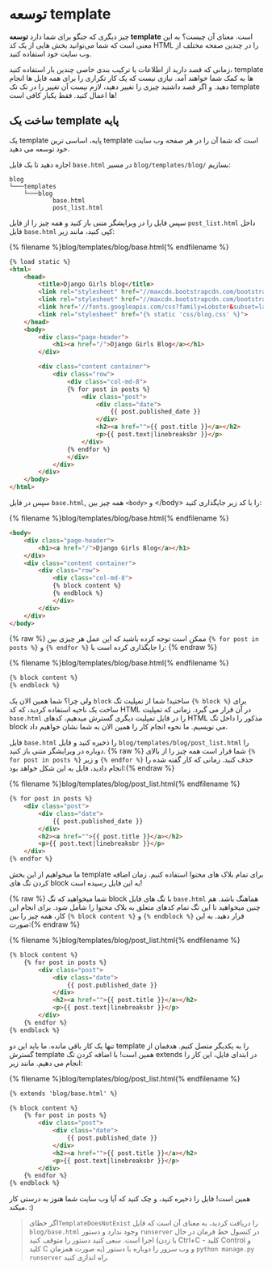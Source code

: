 # توسعه template

چیز دیگری که جنگو برای شما دارد **توسعه template** است. معنای آن چیست؟ به این معنی است که شما می‌توانید بخش هایی از یک کد HTML را در چندین صفحه مختلف از وب سایت خود استفاده کنید.

زمانی که قصد دارید از اطلاعات یا ترکیب بندی خاصی چندین بار استفاده کنید، template ها به کمک شما خواهند آمد. نیازی نیست که یک کار تکراری را برای همه فایل ها انجام دهید. و اگر قصد داشتید چیزی را تغییر دهید، لازم نیست آن تغییر را در تک تک template ها اعمال کنید. فقط یکبار کافی است!

## ساخت یک template پایه

یک template پایه، اساسی ترین template است که شما آن را در هر صفحه وب سایت خود توسعه می دهید.

اجازه دهید تا یک فایل `base.html` در مسیر `blog/templates/blog/` بسازیم:

    blog
    └───templates
        └───blog
                base.html
                post_list.html
    

سپس فایل را در ویرایشگر متنی باز کنید و همه چیز را از فایل `post_list.html` داخل فایل `base.html` کپی کنید، مانند زیر:

{% filename %}blog/templates/blog/base.html{% endfilename %}

```html
{% load static %}
<html>
    <head>
        <title>Django Girls blog</title>
        <link rel="stylesheet" href="//maxcdn.bootstrapcdn.com/bootstrap/3.2.0/css/bootstrap.min.css">
        <link rel="stylesheet" href="//maxcdn.bootstrapcdn.com/bootstrap/3.2.0/css/bootstrap-theme.min.css">
        <link href='//fonts.googleapis.com/css?family=Lobster&subset=latin,latin-ext' rel='stylesheet' type='text/css'>
        <link rel="stylesheet" href="{% static 'css/blog.css' %}">
    </head>
    <body>
        <div class="page-header">
            <h1><a href="/">Django Girls Blog</a></h1>
        </div>

        <div class="content container">
            <div class="row">
                <div class="col-md-8">
                {% for post in posts %}
                    <div class="post">
                        <div class="date">
                            {{ post.published_date }}
                        </div>
                        <h2><a href="">{{ post.title }}</a></h2>
                        <p>{{ post.text|linebreaksbr }}</p>
                    </div>
                {% endfor %}
                </div>
            </div>
        </div>
    </body>
</html>
```

سپس در فایل `base.html`, همه چیز بین `<body>` و &lt;/body&gt; را با کد زیر جایگذاری کنید:

{% filename %}blog/templates/blog/base.html{% endfilename %}

```html
<body>
    <div class="page-header">
        <h1><a href="/">Django Girls Blog</a></h1>
    </div>
    <div class="content container">
        <div class="row">
            <div class="col-md-8">
            {% block content %}
            {% endblock %}
            </div>
        </div>
    </div>
</body>
```

{% raw %} ممکن است توجه کرده باشید که این عمل هر چیزی بین `{% for post in posts %}` و `{% endfor %}` را جایگذاری کرده است با: {% endraw %}

{% filename %}blog/templates/blog/base.html{% endfilename %}

```html
{% block content %}
{% endblock %}
```

ولی چرا؟ شما همین الان یک `block` ساختید! شما از تمپلیت تگ `{% block %}` برای ساخت یک ناحیه استفاده کردید، که کد HTML در آن قرار می گیرد. زمانی که تمپلیت `base.html` را در فایل تمپلیت دیگری گسترش میدهیم، کدهای HTML مذکور را داخل تگ block می نویسیم. ما نحوه انجام کار را همین الان به شما نشان خواهیم داد.

فایل `base.html` را ذخیره کنید و فایل `blog/templates/blog/post_list.html` را دوباره در ویرایشگر متنی باز کنید. {% raw %} شما قرار است همه چیز را از بالای `{% for post in posts %}` و زیر `{% endfor %}` حذف کنید. زمانی که کار گفته شده را انجام دادید، فایل به این شکل خواهد بود:{% endraw %}

{% filename %}blog/templates/blog/post_list.html{% endfilename %}

```html
{% for post in posts %}
    <div class="post">
        <div class="date">
            {{ post.published_date }}
        </div>
        <h2><a href="">{{ post.title }}</a></h2>
        <p>{{ post.text|linebreaksbr }}</p>
    </div>
{% endfor %}
```

ما میخواهیم از این بخش template برای تمام بلاک های محتوا استفاده کنیم. زمان اضافه کردن تگ های block به این فایل رسیده است!

{% raw %} شما میخواهید که تگ block با تگ های فایل `base.html` هماهنگ باشد. هم چنین میخواهید تا این تگ تمام کدهای متعلق به بلاک محتوا را شامل شود. برای انجام این کار، همه چیز را بین `{% block content %}` و `{% endblock %}` قرار دهید. به این صورت:{% endraw %}

{% filename %}blog/templates/blog/post_list.html{% endfilename %}

```html
{% block content %}
    {% for post in posts %}
        <div class="post">
            <div class="date">
                {{ post.published_date }}
            </div>
            <h2><a href="">{{ post.title }}</a></h2>
            <p>{{ post.text|linebreaksbr }}</p>
        </div>
    {% endfor %}
{% endblock %}
```

تنها یک کار باقی مانده. ما باید این دو template را به یکدیگر متصل کنیم. هدفمان از گسترش template همین است! با اضافه کردن تگ extends در ابتدای فایل، این کار را انجام می دهیم. مانند زیر:

{% filename %}blog/templates/blog/post_list.html{% endfilename %}

```html
{% extends 'blog/base.html' %}

{% block content %}
    {% for post in posts %}
        <div class="post">
            <div class="date">
                {{ post.published_date }}
            </div>
            <h2><a href="">{{ post.title }}</a></h2>
            <p>{{ post.text|linebreaksbr }}</p>
        </div>
    {% endfor %}
{% endblock %}
```

همین است! فایل را ذخیره کنید، و چک کنید که آیا وب سایت شما هنوز به درستی کار میکند. :)

> اگر خطای`TemplateDoesNotExist` را دریافت کردید، به معنای آن است که فایل `blog/base.html` وجود ندارد و دستور `runserver` در کنسول خط فرمان در حال اجرا است. سعی کنید دستور را متوقف کنید (با زدن Ctrl+C - کلید Control و کلید C به صورت همزمان) و وب سرور را دوباره با دستور `python manage.py runserver` راه اندازی کنید.